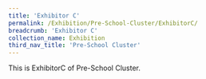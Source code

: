 ```yaml
---
title: 'Exhibitor C'
permalink: /Exhibition/Pre-School-Cluster/ExhibitorC/
breadcrumb: 'Exhibitor C'
collection_name: Exhibition
third_nav_title: 'Pre-School Cluster'
---
```


<div>
This is ExhibitorC of Pre-School Cluster.
</div>
